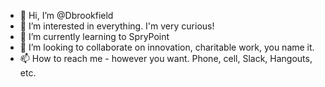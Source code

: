 - 👋 Hi, I’m @Dbrookfield
- 👀 I’m interested in everything. I'm very curious!
- 🌱 I’m currently learning to SpryPoint
- 💞️ I’m looking to collaborate on innovation, charitable work, you name it.
- 📫 How to reach me - however you want. Phone, cell, Slack, Hangouts, etc.

<!---
Dbrookfield/Dbrookfield is a ✨ special ✨ repository because its `README.md` (this file) appears on your GitHub profile.
You can click the Preview link to take a look at your changes.
--->
